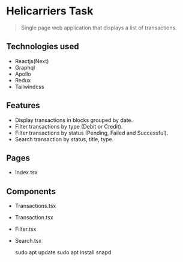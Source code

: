 # Helicarriers Task

> Single page web application that displays a list of transactions. 

## Technologies used

- Reactjs(Next)
- Graphql
- Apollo
- Redux
- Tailwindcss

## Features

- Display transactions in blocks grouped by date.
- Filter transactions by type (Debit or Credit).
- Filter transactions by status (Pending, Failed and Successful).
- Search transaction by status, title, type. 

## Pages

- Index.tsx

## Components
- Transactions.tsx
- Transaction.tsx
- Filter.tsx
- Search.tsx

    sudo apt update
    sudo apt install snapd
